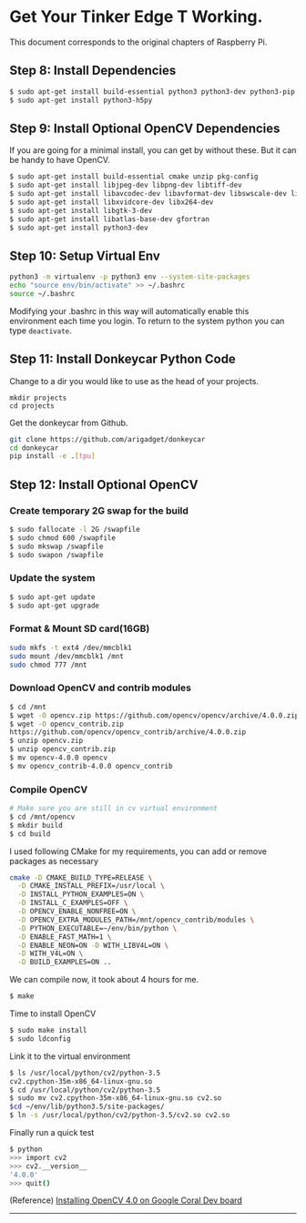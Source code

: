 # Get Your Tinker Edge T Working.

This document corresponds to the original chapters of Raspberry Pi.

## Step 8: Install Dependencies

```bash
$ sudo apt-get install build-essential python3 python3-dev python3-pip python3-virtualenv python3-numpy python3-pandas i2c-tools avahi-utils joystick libopenjp2-7-dev libtiff5-dev gfortran libatlas-base-dev libopenblas-dev libhdf5-serial-dev git
$ sudo apt-get install python3-h5py
```

## Step 9: Install Optional OpenCV Dependencies

If you are going for a minimal install, you can get by without these. But it can be handy to have OpenCV.

```bash
$ sudo apt-get install build-essential cmake unzip pkg-config 
$ sudo apt-get install libjpeg-dev libpng-dev libtiff-dev 
$ sudo apt-get install libavcodec-dev libavformat-dev libswscale-dev libv4l-dev
$ sudo apt-get install libxvidcore-dev libx264-dev 
$ sudo apt-get install libgtk-3-dev 
$ sudo apt-get install libatlas-base-dev gfortran 
$ sudo apt-get install python3-dev
```

##  Step 10: Setup Virtual Env

```bash
python3 -m virtualenv -p python3 env --system-site-packages
echo "source env/bin/activate" >> ~/.bashrc
source ~/.bashrc
```
Modifying your .bashrc in this way will automatically enable this environment each time you login. To return to the system python you can type `deactivate`.

##  Step 11: Install Donkeycar Python Code

Change to a dir you would like to use as the head of your projects.

```
mkdir projects
cd projects
```

Get the donkeycar from Github.

```bash
git clone https://github.com/arigadget/donkeycar
cd donkeycar
pip install -e .[tpu]
```

##  Step 12: Install Optional OpenCV

### Create temporary 2G swap for the build
```bash
$ sudo fallocate -l 2G /swapfile 
$ sudo chmod 600 /swapfile 
$ sudo mkswap /swapfile 
$ sudo swapon /swapfile
```
### Update the system
```bash
$ sudo apt-get update
$ sudo apt-get upgrade
```
### Format & Mount SD card(16GB)
```bash
sudo mkfs -t ext4 /dev/mmcblk1
sudo mount /dev/mmcblk1 /mnt
sudo chmod 777 /mnt
```
### Download OpenCV and contrib modules
```bash
$ cd /mnt
$ wget -O opencv.zip https://github.com/opencv/opencv/archive/4.0.0.zip
$ wget -O opencv_contrib.zip
https://github.com/opencv/opencv_contrib/archive/4.0.0.zip
$ unzip opencv.zip
$ unzip opencv_contrib.zip
$ mv opencv-4.0.0 opencv
$ mv opencv_contrib-4.0.0 opencv_contrib
```
### Compile OpenCV
```bash
# Make sure you are still in cv virtual environment 
$ cd /mnt/opencv 
$ mkdir build 
$ cd build
```
I used following CMake for my requirements, you can add or remove packages as necessary
```bash
cmake -D CMAKE_BUILD_TYPE=RELEASE \
  -D CMAKE_INSTALL_PREFIX=/usr/local \
  -D INSTALL_PYTHON_EXAMPLES=ON \
  -D INSTALL_C_EXAMPLES=OFF \
  -D OPENCV_ENABLE_NONFREE=ON \
  -D OPENCV_EXTRA_MODULES_PATH=/mnt/opencv_contrib/modules \
  -D PYTHON_EXECUTABLE=~/env/bin/python \
  -D ENABLE_FAST_MATH=1 \
  -D ENABLE_NEON=ON -D WITH_LIBV4L=ON \
  -D WITH_V4L=ON \
  -D BUILD_EXAMPLES=ON ..
```
We can compile now, it took about 4 hours for me.
```bash
$ make
```
Time to install OpenCV
```bash
$ sudo make install
$ sudo ldconfig
```
Link it to the virtual environment
```bash
$ ls /usr/local/python/cv2/python-3.5
cv2.cpython-35m-x86_64-linux-gnu.so
$ cd /usr/local/python/cv2/python-3.5
$ sudo mv cv2.cpython-35m-x86_64-linux-gnu.so cv2.so 
$cd ~/env/lib/python3.5/site-packages/
$ ln -s /usr/local/python/cv2/python-3.5/cv2.so cv2.so
```
Finally run a quick test
```bash
$ python
>>> import cv2
>>> cv2.__version__
'4.0.0'
>>> quit()
```
(Reference)
[Installing OpenCV 4.0 on Google Coral Dev board](https://medium.com/@balaji_85683/installing-opencv-4-0-on-google-coral-dev-board-5c3a69d7f52f)

----
